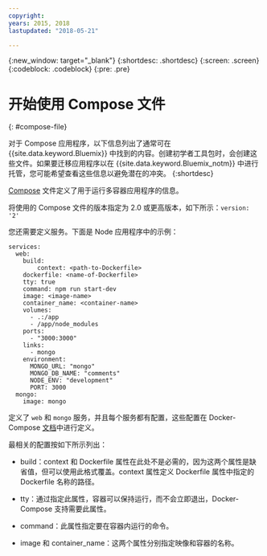 ```yaml
---
copyright:
years: 2015, 2018
lastupdated: "2018-05-21"

---
```


{:new_window: target="_blank"}
{:shortdesc: .shortdesc}
{:screen: .screen}
{:codeblock: .codeblock}
{:pre: .pre}

# 开始使用 Compose 文件
{: #compose-file}

对于 Compose 应用程序，以下信息列出了通常可在 {{site.data.keyword.Bluemix}} 中找到的内容。创建初学者工具包时，会创建这些文件。如果要迁移应用程序以在 {{site.data.keyword.Bluemix_notm}} 中进行托管，您可能希望查看这些信息以避免潜在的冲突。
{:shortdesc}

[Compose](https://docs.docker.com/compose/overview/) 文件定义了用于运行多容器应用程序的信息。

将使用的 Compose 文件的版本指定为 2.0 或更高版本，如下所示：`version: '2'`

您还需要定义服务。下面是 Node 应用程序中的示例：

```
services:
  web:
    build:
    	context: <path-to-Dockerfile>
	dockerfile: <name-of-Dockerfile>
    tty: true
    command: npm run start-dev
    image: <image-name>
    container_name: <container-name>
    volumes:
      - .:/app
      - /app/node_modules
    ports:
      - "3000:3000"
    links:
      - mongo
    environment:
      MONGO_URL: "mongo"
      MONGO_DB_NAME: "comments"
      NODE_ENV: "development"
      PORT: 3000
  mongo:
    image: mongo
```

定义了 `web` 和 `mongo` 服务，并且每个服务都有配置，这些配置在 Docker-Compose [文档](https://docs.docker.com/compose/compose-file/compose-file-v2/)中进行定义。

最相关的配置按如下所示列出：

* build：context 和 Dockerfile 属性在此处不是必需的，因为这两个属性是缺省值，但可以使用此格式覆盖。context 属性定义 Dockerfile 属性中指定的 Dockerfile 名称的路径。

* tty：通过指定此属性，容器可以保持运行，而不会立即退出，Docker-Compose 支持需要此属性。

* command：此属性指定要在容器内运行的命令。

* image 和 container_name：这两个属性分别指定映像和容器的名称。
